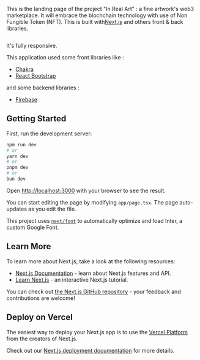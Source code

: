 This is the landing page of the project "In Real Art" : a fine artwork's web3 marketplace.
It will embrace the blochchain technology with use of Non Fungible Token (NFT).
This is built with[Next.js](https://nextjs.org/) and others front & back libraries.

<img src="./public/img/Landing_IRA.png" alt="" title="">

It's fully responsive.

This application used some front libraries like : 
 - [Chakra](https://chakra-ui.com/)
 - [React Bootstrap](https://react-bootstrap.netlify.app/)


and some backend libraries : 

 - [Firebase](https://firebase.google.com/)

## Getting Started

First, run the development server:

```bash
npm run dev
# or
yarn dev
# or
pnpm dev
# or
bun dev
```

Open [http://localhost:3000](http://localhost:3000) with your browser to see the result.

You can start editing the page by modifying `app/page.tsx`. The page auto-updates as you edit the file.

This project uses [`next/font`](https://nextjs.org/docs/basic-features/font-optimization) to automatically optimize and load Inter, a custom Google Font.

## Learn More

To learn more about Next.js, take a look at the following resources:

- [Next.js Documentation](https://nextjs.org/docs) - learn about Next.js features and API.
- [Learn Next.js](https://nextjs.org/learn) - an interactive Next.js tutorial.

You can check out [the Next.js GitHub repository](https://github.com/vercel/next.js/) - your feedback and contributions are welcome!

## Deploy on Vercel

The easiest way to deploy your Next.js app is to use the [Vercel Platform](https://vercel.com/new?utm_medium=default-template&filter=next.js&utm_source=create-next-app&utm_campaign=create-next-app-readme) from the creators of Next.js.

Check out our [Next.js deployment documentation](https://nextjs.org/docs/deployment) for more details.
